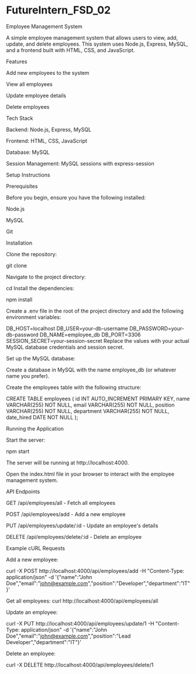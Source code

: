 # FutureIntern_FSD_02
Employee Management System

A simple employee management system that allows users to view, add, update, and delete employees. This system uses Node.js, Express, MySQL, and a frontend built with HTML, CSS, and JavaScript.

Features

Add new employees to the system

View all employees

Update employee details

Delete employees

Tech Stack

Backend: Node.js, Express, MySQL

Frontend: HTML, CSS, JavaScript

Database: MySQL

Session Management: MySQL sessions with express-session

Setup Instructions

Prerequisites

Before you begin, ensure you have the following installed:

Node.js

MySQL

Git

Installation

Clone the repository:

git clone <your-repository-url>

Navigate to the project directory:

cd <your-project-directory>
Install the dependencies:

npm install

Create a .env file in the root of the project directory and add the following environment variables:

DB_HOST=localhost
DB_USER=your-db-username
DB_PASSWORD=your-db-password
DB_NAME=employee_db
DB_PORT=3306
SESSION_SECRET=your-session-secret
Replace the values with your actual MySQL database credentials and session secret.

Set up the MySQL database:

Create a database in MySQL with the name employee_db (or whatever name you prefer).

Create the employees table with the following structure:

CREATE TABLE employees (
    id INT AUTO_INCREMENT PRIMARY KEY,
    name VARCHAR(255) NOT NULL,
    email VARCHAR(255) NOT NULL,
    position VARCHAR(255) NOT NULL,
    department VARCHAR(255) NOT NULL,
    date_hired DATE NOT NULL
);

Running the Application

Start the server:

npm start

The server will be running at http://localhost:4000.

Open the index.html file in your browser to interact with the employee management system.

API Endpoints

GET /api/employees/all - Fetch all employees

POST /api/employees/add - Add a new employee

PUT /api/employees/update/:id - Update an employee's details

DELETE /api/employees/delete/:id - Delete an employee

Example cURL Requests

Add a new employee:

curl -X POST http://localhost:4000/api/employees/add -H "Content-Type: application/json" -d '{"name":"John Doe","email":"john@example.com","position":"Developer","department":"IT"}'

Get all employees:
curl http://localhost:4000/api/employees/all

Update an employee:

curl -X PUT http://localhost:4000/api/employees/update/1 -H "Content-Type: application/json" -d '{"name":"John Doe","email":"john@example.com","position":"Lead Developer","department":"IT"}'

Delete an employee:

curl -X DELETE http://localhost:4000/api/employees/delete/1
